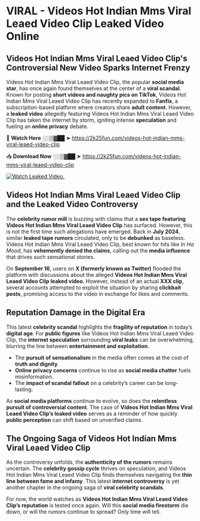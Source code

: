 # VIRAL - Videos Hot Indian Mms Viral Leaed Video Clip Leaked Video Online

## **Videos Hot Indian Mms Viral Leaed Video Clip's Controversial New Video Sparks Internet Frenzy**  

Videos Hot Indian Mms Viral Leaed Video Clip, the popular **social media star**, has once again found themselves at the center of a **viral scandal**. Known for posting **short videos and naughty pics on TikTok**, Videos Hot Indian Mms Viral Leaed Video Clip has recently expanded to **Fanfix**, a subscription-based platform where creators share **adult content**. However, a **leaked video** allegedly featuring Videos Hot Indian Mms Viral Leaed Video Clip has taken the internet by storm, igniting intense **speculation** and fueling an **online privacy** debate.  

🔴 **Watch Here** ░░▒▓██ ➤ https://2k25fun.com/videos-hot-indian-mms-viral-leaed-video-clip  

📥 **Download Now** ░░▒▓██ ➤ https://2k25fun.com/videos-hot-indian-mms-viral-leaed-video-clip  

[![Watch Leaked Video.](https://miro.medium.com/v2/resize:fit:828/format:webp/1*cilzJN44JGOrTw9NJCrNHA.gif "Watch Leaked Video")](https://2k25fun.com/videos-hot-indian-mms-viral-leaed-video-clip)

## **Videos Hot Indian Mms Viral Leaed Video Clip and the Leaked Video Controversy**  

The **celebrity rumor mill** is buzzing with claims that a **sex tape featuring Videos Hot Indian Mms Viral Leaed Video Clip** has surfaced. However, this is not the first time such allegations have emerged. Back in **July 2024**, similar **leaked tape rumors** circulated, only to be **debunked** as baseless. Videos Hot Indian Mms Viral Leaed Video Clip, best known for hits like *In Ha Mood*, has **vehemently denied the claims**, calling out the **media influence** that drives such sensational stories.  

On **September 16**, users on **X (formerly known as Twitter)** flooded the platform with discussions about the alleged **Videos Hot Indian Mms Viral Leaed Video Clip leaked video**. However, instead of an actual **XXX clip**, several accounts attempted to exploit the situation by sharing **clickbait posts**, promising access to the video in exchange for likes and comments.  

## **Reputation Damage in the Digital Era**  

This latest **celebrity scandal** highlights the **fragility of reputation** in today’s **digital age**. For **public figures** like Videos Hot Indian Mms Viral Leaed Video Clip, the **internet speculation** surrounding **viral leaks** can be overwhelming, blurring the line between **entertainment and exploitation**.  

- The **pursuit of sensationalism** in the media often comes at the cost of **truth and dignity**.  
- **Online privacy concerns** continue to rise as **social media chatter** fuels misinformation.  
- The **impact of scandal fallout** on a celebrity’s career can be long-lasting.  

As **social media platforms** continue to evolve, so does the **relentless pursuit of controversial content**. The case of **Videos Hot Indian Mms Viral Leaed Video Clip’s leaked video** serves as a reminder of how quickly **public perception** can shift based on unverified claims.  

## **The Ongoing Saga of Videos Hot Indian Mms Viral Leaed Video Clip**  

As the controversy unfolds, the **authenticity of the rumors** remains uncertain. The **celebrity gossip cycle** thrives on speculation, and Videos Hot Indian Mms Viral Leaed Video Clip finds themselves navigating the **thin line between fame and infamy**. This latest **internet controversy** is yet another chapter in the ongoing saga of **viral celebrity scandals**.  

For now, the world watches as **Videos Hot Indian Mms Viral Leaed Video Clip’s reputation** is tested once again. Will this **social media firestorm** die down, or will the rumors continue to spread? Only time will tell.